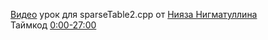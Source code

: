 [Видео](https://www.youtube.com/watch?v=5aPjt7WF8oY&t=0s) урок для sparseTable2.cpp от [Нияза Нигматуллина](https://codeforces.com/profile/niyaznigmatul)  
Таймкод [0:00-27:00](https://www.youtube.com/watch?v=5aPjt7WF8oY&t=0s)